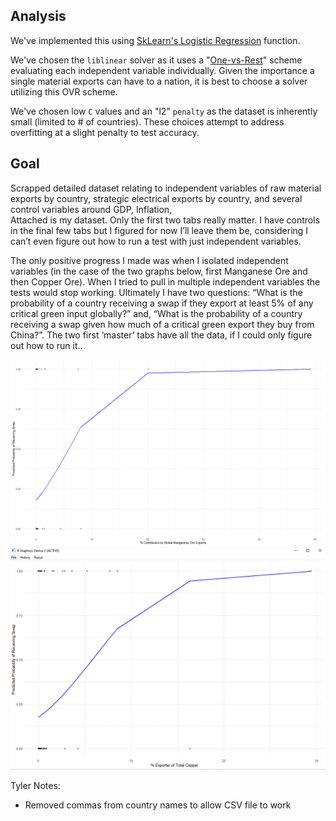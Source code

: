 ## Analysis
We've implemented this using [SkLearn's Logistic Regression](https://scikit-learn.org/stable/modules/generated/sklearn.linear_model.LogisticRegression.html) function. 

We've chosen the `liblinear` solver as it uses a "[One-vs-Rest](https://refactored.ai/microcourse/notebook?path=content%2F06-Classification_models_in_Machine_Learning%2F02-Multivariate_Logistic_Regression%2Fmulticlass_logistic-regression.ipynb#1.-One-Vs-Rest-(OVR))" scheme evaluating each independent variable individually. Given the importance a single material exports can have to a nation, it is best to choose a solver utilizing this OVR scheme.

We've chosen low `C` values and an "l2" `penalty` as the dataset is inherently small (limited to # of countries). These choices attempt to address overfitting at a slight penalty to test accuracy. 


## Goal
Scrapped detailed dataset relating to independent variables of raw material exports by country, strategic electrical exports by country, and several control variables around GDP, Inflation,  
Attached is my dataset. Only the first two tabs really matter. I have controls in the final few tabs but I figured for now I’ll leave them be, considering I can’t even figure out how to run a test with just independent variables.
 
The only positive progress I made was when I isolated independent variables (in the case of the two graphs below, first Manganese Ore and then Copper Ore). When I tried to pull in multiple independent variables the tests would stop working. Ultimately I have two questions: “What is the probability of a country receiving a swap if they export at least 5% of any critical green input globally?” and, “What is the probability of a country receiving a swap given how much of a critical green export they buy from China?”. The two first ‘master’ tabs have all the data, if I could only figure out how to run it..

![](static/image001.png)
![](static/image002.png)

Tyler Notes:
- Removed commas from country names to allow CSV file to work